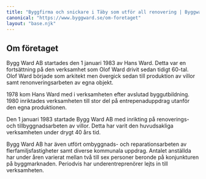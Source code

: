```yaml
---
title: "Byggfirma och snickare i Täby som utför all renovering | Byggward AB"
canonical: "https://www.byggward.se/om-foretaget"
layout: "base.njk"
---
```


<section>
  <h1>Om företaget</h1>
  <p>
    Bygg Ward AB startades den 1 januari 1983 av Hans Ward. Detta var en
    fortsättning på den verksamhet som Olof Ward drivit sedan tidigt 60-tal.
    Olof Ward började som arkitekt men övergick sedan till produktion av
    villor samt renonveringsarbeten av egna objekt.
  </p>

  <p>
    1978 kom Hans Ward med i verksamheten efter avslutad byggutbildning.
    1980 inriktades verksamheten till stor del på entrepenaduppdrag utanför
    den egna produktionen.
  </p>
  <p></p>
  <p>
    Den 1 januari 1983 startade Bygg Ward AB med inrikting på renoverings-
    och tillbyggnadsarbeten av villor. Detta har varit den huvudsakliga
    verksamheten under drygt 40 års tid.
  </p>

  <p>
    Bygg Ward AB har även utfört ombyggnads- och reparationsarbeten av
    flerfamiljsfastigheter samt diverse kommunala uppdrag. Antalet anställda
    har under åren varierat mellan två till sex personer beronde på
    konjunkturen på byggmarknaden. Periodvis har underentreprenörer lejts in
    till verksamheten.
  </p>
</section>

